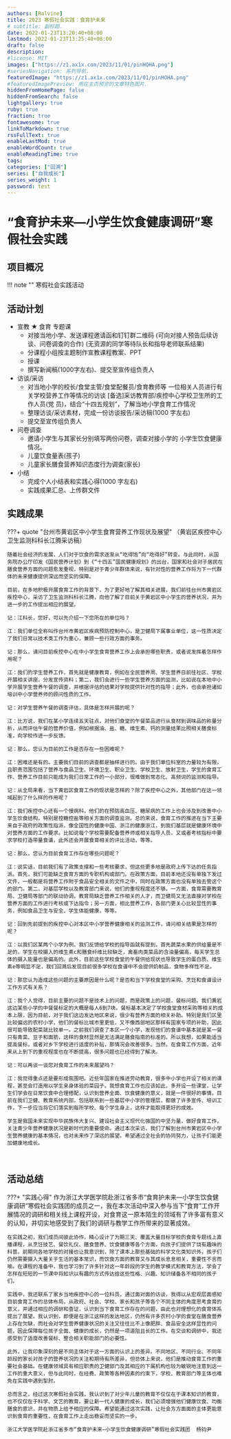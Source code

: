 ```yaml
---
authors: [Ralvine]
title: 2023 寒假社会实践：食育护未来
# subtitle: 副标题.
date: 2022-01-23T13:20:40+08:00
lastmod: 2022-01-23T13:25:40+08:00
draft: false
description: 
#license: MIT
images: ["https://z1.ax1x.com/2023/11/01/pinHOHA.png"]
#seriesNavigation: 系列导航.
featuredImage: "https://z1.ax1x.com/2023/11/01/pinHOHA.png"
#featuredImagePreview: 用在主页预览的文章特色图片.
hiddenFromHomePage: false
hiddenFromSearch: false
lightgallery: true
ruby: true
fraction: true
fontawesome: true
linkToMarkdown: true
rssFullText: true
enableLastMod: true
enableWordCount: true
enableReadingTime: true
tags: 
categories: ["回溯"]
series: ["自我成长"]
series_weight: 1
password: test
---
```


<!--more-->


# “食育护未来—小学生饮食健康调研”寒假社会实践


## 项目概况

!!! note ""
    寒假社会实践活动
    
## 活动计划

- 宣教  ★ 食育 专题课
    - 对接当地小学、发送课程邀请函和钉钉群二维码 (可向对接人预告后续访谈、问卷调查的合作) (无资源的同学等待队长和指导老师联系结果)
    - 分课程小组按主题制作宣教课程教案、PPT
    - 授课
    - 撰写新闻稿(1000字左右)、提交至宣传组负责人
- 访谈/采访
    - 对当地小学的校长/食堂主管/食堂配餐员/食育教师等 一位相关人员进行有关学校营养工作等情况的访谈
      [备选]采访教育部/疾控中心学校卫生所的工作人员(党 员)，结合“十四五规划”，了解当地小学食育工作情况
    - 整理访谈/采访素材，完成一份访谈报告/采访稿(1000
      字左右)
    - 提交至宣传组负责人
- 问卷调查
    - 邀请小学生与其家长分别填写两份问卷，调查对接小学的 小学生饮食健康情况。
    - 儿童饮食量表(孩子)
    - 儿童家长膳食营养知识态度行为调查(家长)
- 小结
    - 完成个人小结表和实践心得(1000 字左右) 
    - 实践成果汇总、上传群文件

    
## 实践成果

???+ quote "台州市黄岩区中小学生食育营养工作现状及展望"
    （黄岩区疾控中心卫生监测科科长江腾采访稿）
    
    随着社会经济的发展，人们对于饮食的需求逐渐从“吃得饱”向“吃得好”转变。与此同时，从国务院办公厅印发《国民营养计划》到《“十四五”国民健康规划》的出台，国家和社会对于居民在膳食营养方面的问题愈发重视，特别是对于青少年群体来说，有针对性的营养工作将为下一代群体的未来健康提供深远而坚实的保障。
    
    目前，在多地积极开展食育工作的背景下，为了更好地了解其相关进展，我们前往台州市黄岩区疾控中心，采访了卫生监测科科长江腾，向他了解了目前关于黄岩区中小学生的营养状况，并为进一步的工作提出相应的展望。
    
    记：江科长，您好，可以先介绍一下您所在的单位吗？
    
    江：我们单位全称叫作台州市黄岩区疾病预防控制中心，是卫健局下属事业单位，这一性质决定了我们日常以技术类工作为重心，兼顾一些行政方面的事务。
    
    记：那么，请问目前疾控中心在中小学生食育营养工作上会承担哪些职责，或者说发挥着怎样作用呢？
    
    江：我们的学生营养工作，首先就是健康教育，例如在全民营养周、学生营养日前往社区、学校开展相关讲座，分发宣传资料；第二，我们会进行一些学生营养方面的监测，比如说在本地中小学开展学生营养午餐的调查，并根据评估的结果对学校提供针对性的指导；此外，也会承担诸如培训中小学营养师的顾问性质的工作。
    
    记：对学生营养午餐的调查评估，具体是怎样开展的呢？
    
    江：比方说，我们在某小学连续五天驻点，对他们食堂的午餐菜品进行从食材到调味品的称量分析，从而评估午餐的营养价值，例如根据油、盐、糖、维生素、钙的测量结果比照相关膳食标准，向学校作进一步反馈。
    
    记：那么，您认为目前的工作是否存在一些困难呢？
    
    江：困难还是有的。主要我们目前的调查都是抽样进行的。由于我们单位科室的力量较为有限，且职责范围包括了营养与食品卫生、环境卫生、职业卫生、学校卫生、放射卫生，学生的食育工作、营养工作目前只能成为我们日常工作的一小部分，很难做到常态化、高频词的监测和指导。
    
    记：从全局来看，当下黄岩区食育工作的现状是怎样的？除了疾控中心之外，其他部门在这一领域起到了什么样的作用呢？
    
    江：我们疾控中心还有一个慢病科，他们的在预防高血压、糖尿病的工作上也会涉及到改善中小学生饮食结构，特别是控糖控盐等相关方面的调查监测。总的来说，食育工作的推进在当下主要来自于政府的政策性指派，像全国性的健康中国、浙江的健康浙江，到我们基层就是健康环境中对营养方面的工作要求。比如说每个学校需要配备营养师或相关指导人员，又或者考核指标中要求学校打造带量食谱，此外还会开展食育相关的评比活动，等等。
    
    记：那么，您认为目前食育工作存在哪些问题呢？
    
    江：说实话，目前我们有了政策支撑和一些考核要求，但这些更多地是政府上传下达的任务指派。首先，我们可能缺乏食育方面的专职机构或部门。在政策方面，目前本地还没有单独下发过文件，一般都是将营养工作附于食品安全相关的文件之中，同时在政策方面也没有单独去管这个的部门。第二，对基层学校以及教育部门来说，他们的重视程度还不够。一方面，食育需要教育局、卫健局等部门的联动协调，教育局缺乏营养工作相关的人才，而卫健局又无法直接对学校在营养方面的工作进行考核或下达指令；另一方面，相比营养工作，各部门更关心比较显性的事务，例如食品卫生与安全、学生体能健康，等等。
    
    记：回到先前提到的疾控中心对本区中小学营养健康相关的监测工作，请问相关结果是怎样的呢？
    
    江：以我们区某两个小学为例，我们反馈给学校的指导函就有提到，首先蔬菜水果的供给量是不足的，学生在校摄入的维生素c和膳食纤维比较缺乏，禽畜肉类菜品的含油量偏高，每天学生总体的摄入能量也是偏高的。此外，目前这些学校食堂的午餐供给现状也导致学生的蛋白质、维生素e等明显不足，我们回溯后发现目前很多学校在食谱中不会提供奶制品，食物多样性不足。
    
    记：那您认为造成这些问题的主要原因是什么呢？是否和当下学校食堂的采购、烹饪和食谱设计工作方式有关系？
    
    江：我个人觉得，目前主要的问题不是技术上的问题，而是政策上的问题，餐标问题。我们黄岩这边某些小学的中餐餐标定的大概是每人6到7块。餐标基本决定了学校食堂食材采购等相关的成本上限，因为目前，对于我们这边发达地区来说，很少有营养方面的相关补助。特别是我们区里比较偏远的农村小学，他们的餐标比城市里更低，又不像西部地区那样有国家专项的补助，因此很可能导致配菜就比较单一。之前我们调查了本区一个小学，发现他们的食谱中基本就是某一餐只有青菜、豆子和面筋，这样的食材显然是无法满足膳食指南的标准的。所以我想，如果能适当提高餐标，或者对乡下学校进行适度的补贴，那情况会改善很多。当然，在食育工作方面，近年来从上到下的重视程度也在不断提高，很多问题也已经得到了解决。
    
    记：可以再谈一谈您对食育工作的未来展望吗？
    
    江：我觉得重点还是要形成氛围吧。近些年国家在推进劳动教育，很多中小学也开设了相关的课程，甚至会打造用以学生亲身体验的菜园子。我想食育工作也应该如此，多开设一些课堂，让学生们学会在日常饮食中合理搭配，认识到营养全面、饮食健康的意义，就是一件很好的事情。目前在我们卫健、教育系统内部，包括联系到一些基层中小学的管理层，都做了许多宣传、培训工作，下一步应当将它们落实到每所学校、每个学生身上，这样才能取得更好的成效。
    
    学生是我国未来实现中华民族伟大复兴、建设社会主义现代化强国的中坚力量，做好食育工作，关注青少年营养健康状况是新时代的重要使命。通过本次采访，我们了解到台州市黄岩区中小学生营养健康的基本情况，也对未来作了深远的展望。希望通过全社会的协同努力，让孩子们能更加健康地成长。


​    
## 活动总结

???+ "实践心得"
    作为浙江大学医学院赴浙江省多市“食育护未来—小学生饮食健康调研”寒假社会实践团的成员之一，我在本次活动中深入参与当下“食育”工作开展情况的调研和相关线上课程开设，对食育这一原本陌生的领域有了许多富有意义的认知，并切实地感受到了我们的调研与教学工作所带来的显著成效。
    
    在实践之初，我们成员间彼此协作，精心设计了为期三天、覆盖大量目标学校的食育专题线上直播课程，从烹饪技艺、餐饮礼仪、膳食营养、饮食健康等各个方面，向孩子们提供了饶有趣味的科普。前期同各地学校的对接也让我意识到，除了课本上那些基础的科学文化类知识外，孩子们仍然需要摄入大量关于生活的基本常识，而饮食方面的教育又与其成长息息相关，重要性不言而喻。在课程的准备中，我也学习到了许多针对这一年龄段的学生的教学模式和教育方法，学会了怎样在短短的一节课中将知识以有趣的方式传达给这些性格、兴趣、知识储备各不相同的孩子们。
    
    实践中，我还联系了家乡当地疾控中心的一位科员，通过面对面的访谈，我得以从宏观层面感知目前食育工作的总体布局，从政府、社会、学校、家长和孩子等各个不同主体的角度思考食育的意义，并通过相应的调研和查证，认识到当下食育工作存在的问题，由此也对理想化的食育体系提出了展望。我认识到，即便是在浙江这样的发达地区，仍然有许多农村小学的食堂在膳食营养上存在欠缺，而社会对学生营养健康状况的关注又往往比不上像肥胖、食品安全这样显性的问题，因此保障每位孩子全面、健康的成长，仍然是一项道阻且长的工作。在交谈和调研中，我还感受到了适度改善餐标、整合相关职能部门的必要性。
    
    此外，让我印象深刻的是不同主体对于这一方面的认识上的差异。不同地区、不同行业、不同年龄段的家长对孩子的营养状况的关注和期待有所差异，但总体上来说，他们是推动食育工作的重要社会基础。在健康领域具有相应职责的卫健部门及其相应的下属机构也较为敏锐地注意到这一工作的重大意义，但与此同时，在经费、政策等各种因素的约束下，学校、教育部门等主体也难免在实践中遇到掣肘。
    
    总而言之，经过这次寒假社会实践，我认识到了对少年儿童的教育不仅仅在于课本知识的教育，也不仅仅在于科学、文艺的教育。要让新一代人健康的成长，我们必须增强他们健康饮食、均衡膳食的意识，并在物质上给予相应的保障。希望能通过这次实践，让社会方方面面的主体更能意识到食育的重要性，在食育工作上走出稳妥而坚实的一步。
    
    浙江大学医学院赴浙江省多市“食育护未来—小学生饮食健康调研”寒假社会实践团  杨钧尹
